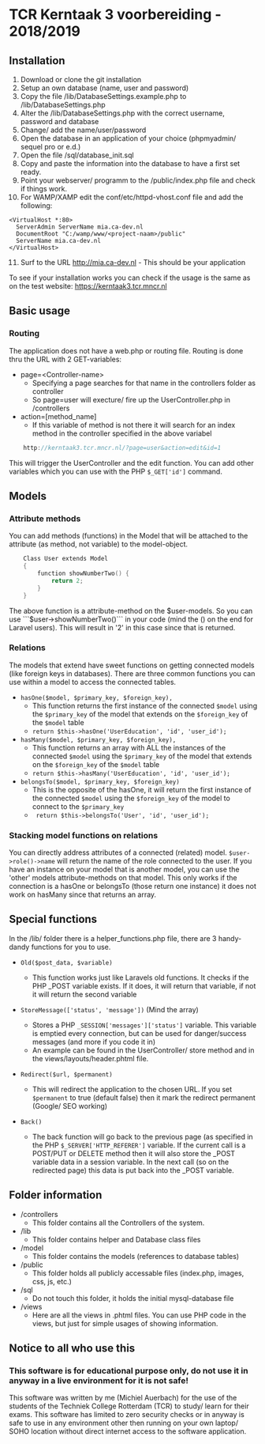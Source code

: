 # TCR Kerntaak 3 voorbereiding - 2018/2019

## Installation

1. Download or clone the git installation
2. Setup an own database (name, user and password)
3. Copy the file /lib/DatabaseSettings.example.php to /lib/DatabaseSettings.php
4. Alter the /lib/DatabaseSettings.php with the correct username, password and database
5. Change/ add the name/user/password
6. Open the database in an application of your choice (phpmyadmin/ sequel pro or e.d.)
7. Open the file /sql/database_init.sql 
8. Copy and paste the information into the database to have a first set ready.
9. Point your webserver/ programm to the /public/index.php file and check if things work.
10. For WAMP/XAMP edit the conf/etc/httpd-vhost.conf file and add the following:
```
<VirtualHost *:80>
  ServerAdmin ServerName mia.ca-dev.nl
  DocumentRoot "C:/wamp/www/<project-naam>/public"
  ServerName mia.ca-dev.nl
</VirtualHost>
```
11. Surf to the URL http://mia.ca-dev.nl - This should be your application

To see if your installation works you can check if the usage is the same as on the test website: https://kerntaak3.tcr.mncr.nl

## Basic usage
### Routing
The application does not have a web.php or routing file. Routing is done thru the URL with 2 GET-variables:
* page=&lt;Controller-name&gt;
    * Specifying a page searches for that name in the controllers folder as controller
    * So page=user will execture/ fire up the UserController.php in /controllers
* action=[method_name]
    * If this variable of method is not there it will search for an index method in the controller specified in the above variabel

``` c
    http://kerntaak3.tcr.mncr.nl/?page=user&action=edit&id=1
```
This will trigger the UserController and the edit function. You can add other variables which you can use with the PHP ```$_GET['id']``` command.

## Models
### Attribute methods
You can add methods (functions) in the Model that will be attached to the attribute (as method, not variable) to the model-object.

```c
    Class User extends Model
    {
        function showNumberTwo() {
            return 2;
        }
    }
```
The above function is a attribute-method on the $user-models. So you can use ```$user->showNumberTwo()``` in your code (mind the () on the end for Laravel users). This will result in '2' in this case since that is returned.

### Relations
The models that extend have sweet functions on getting connected models (like foreign keys in databases). There are three common functions you can use within a model to access the connected tables.
* ```hasOne($model, $primary_key, $foreign_key),```
    * This function returns the first instance of the connected ```$model``` using the ```$primary_key``` of the model that extends on the ```$foreign_key``` of the ```$model``` table
    * ``` return $this->hasOne('UserEducation', 'id', 'user_id'); ```  
* ```hasMany($model, $primary_key, $foreign_key),```
    * This function returns an array with ALL the instances of the connected ```$model``` using the ```$primary_key``` of the model that extends on the ```$foreign_key``` of the ```$model``` table
    * ``` return $this->hasMany('UserEducation', 'id', 'user_id'); ```  
* ```belongsTo($model, $primary_key, $foreign_key)```
    * This is the opposite of the hasOne, it will return the first instance of the connected ```$model``` using the ```$foreign_key``` of the model to connect to the ```$primary_key```
    * ``` return $this->belongsTo('User', 'id', 'user_id');```
    
### Stacking model functions on relations
You can directly address attributes of a connected (related) model. ```$user->role()->name``` will return the name of the role connected to the user.
If you have an instance on your model that is another model, you can use the 'other' models attribute-methods on that model. This only works if the connection is a hasOne or belongsTo (those return one instance) it does not work on hasMany since that returns an array. 
   

## Special functions
In the /lib/ folder there is a helper_functions.php file, there are 3 handy-dandy functions for you to use.
* ```Old($post_data, $variable)```
    * This function works just like Laravels old functions. It checks if the PHP _POST variable exists. If it does, it will return that variable, if not it will return the second variable

* ```StoreMessage(['status', 'message'])``` (Mind the array)
    * Stores a PHP ```_SESSION['messages']['status']``` variable. This variable is emptied every connection, but can be used for danger/success messages (and more if you code it in)
    * An example can be found in the UserController/ store method and in the views/layouts/header.phtml file.
* ```Redirect($url, $permanent)```
    * This will redirect the application to the chosen URL. If you set ```$permanent``` to true (default false) then it mark the redirect permanent (Google/ SEO working)
* ```Back()```
    * The back function will go back to the previous page (as specified in the PHP ```$_SERVER['HTTP_REFERER']``` variable. If the current call is a POST/PUT or DELETE method then it will also store the _POST variable data in a session variable. In the next call (so on the redirected page) this data is put back into the _POST variable.

## Folder information
* /controllers
    * This folder contains all the Controllers of the system. 
* /lib
    * This folder contains helper and Database class files
* /model
    * This folder contains the models (references to database tables)
* /public
    * This folder holds all publicly accessable files (index.php, images, css, js, etc.)
* /sql
    * Do not touch this folder, it holds the initial mysql-database file
* /views
    * Here are all the views in .phtml files. You can use PHP code in the views, but just for simple usages of showing information. 


## Notice to all who use this
### This software is for educational purpose only, do not use it in anyway in a live environment for it is not safe!
This software was written by me (Michiel Auerbach) for the use of the students of the Techniek College Rotterdam (TCR)
to study/ learn for their exams. This software has limited to zero security checks or in anyway is safe to
use in any environment other then running on your own laptop/ SOHO location without direct internet access to the
software application. 
